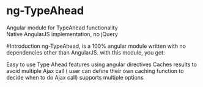 # ng-TypeAhead
Angular module for TypeAhead functionality
<br />Native AngularJS implementation, no jQuery

#Introduction
ng-TypeAhead, is a 100% angular module written with no dependencies other than AngularJS. 
with this module, you get:

Easy to use Type Ahead features using angular directives
Caches results to avoid multiple Ajax call ( user can define their own caching function to decide when to do Ajax call)
supports multiple options
